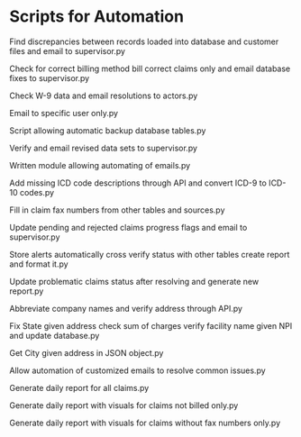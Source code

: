 # Scripts for Automation
Find discrepancies between records loaded into database and customer files and email to supervisor.py

Check for correct billing method bill correct claims only and email database fixes to supervisor.py

Check W-9 data and email resolutions to actors.py

Email to specific user only.py

Script allowing automatic backup database tables.py

Verify and email revised data sets to supervisor.py

Written module allowing automating of emails.py

Add missing ICD code descriptions through API and convert ICD-9 to ICD-10 codes.py

Fill in claim fax numbers from other tables and sources.py

Update pending and rejected claims progress flags and email to supervisor.py

Store alerts automatically cross verify status with other tables create report and format it.py

Update problematic claims status after resolving and generate new report.py

Abbreviate company names and verify address through API.py

Fix State given address check sum of charges verify facility name given NPI and update database.py

Get City given address in JSON object.py

Allow automation of customized emails to resolve common issues.py

Generate daily report for all claims.py

Generate daily report with visuals for claims not billed only.py

Generate daily report with visuals for claims without fax numbers only.py

